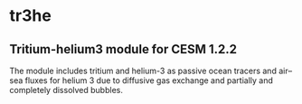 # tr3he

## Tritium-helium3 module for CESM 1.2.2

The module includes tritium and helium-3 as passive ocean tracers and air–sea fluxes for helium 3 due to diffusive gas 
exchange and partially and completely dissolved bubbles.
